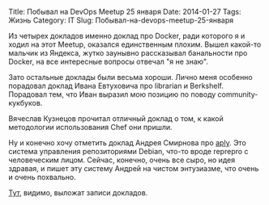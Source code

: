 Title: Побывал на DevOps Meetup 25 января
Date: 2014-01-27
Tags:  Жизнь
Category: IT
Slug: Побывал-на-devops-meetup-25-января

Из четырех докладов именно доклад про Docker, ради которого
я и ходил на этот Meetup, оказался единственным плохим.
Вышел какой-то мальчик из Яндекса, жутко заунывно
рассказывал банальности про Docker, на все интересные
вопросы отвечал "я не знаю".

Зато остальные доклады были весьма хороши.
Лично меня особенно порадовал доклад Ивана Евтуховича
про librarian и Berkshelf. Порадовал тем, что Иван выразил
мою позицию по поводу community-кукбуков.

Вячеслав Кузнецов прочитал отличный доклад о том, к какой
методологии использования Chef они пришли.

Ну и конечно хочу отметить доклад Андрея Смирнова про
[aply](http://www.aptly.info/). Это система управления репозиториями Debian,
что-то вроде reprepro с человеческим лицом. Сейчас, конечно, очень все сыро,
но идея здравая, и пишет эту систему Андрей на чистом энтузиазме, что очень
и очень похвально.

[Тут](http://tech.yandex.ru/events/yagosti/devops/), видимо, выложат записи докладов.

